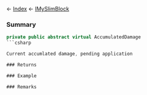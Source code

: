 ← [Index](Api-Index) ← [IMySlimBlock](VRage.Game.ModAPI.Ingame.IMySlimBlock)

### Summary

```csharp
private public abstract virtual AccumulatedDamage
```csharp

Current accumlated damage, pending application

### Returns

### Example

### Remarks

